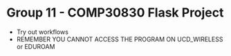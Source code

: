 # Group 11 - COMP30830 Flask Project

- Try out workflows
- REMEMBER YOU CANNOT ACCESS THE PROGRAM ON UCD_WIRELESS or EDUROAM
